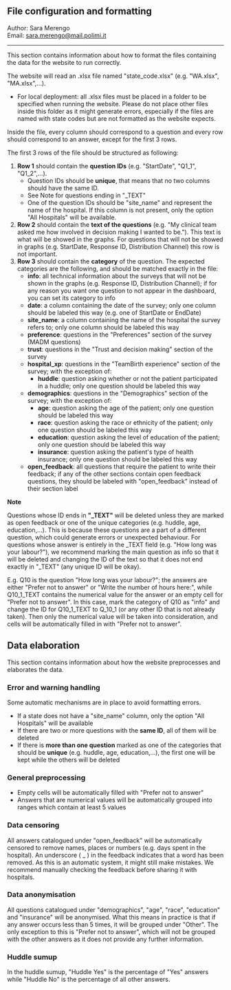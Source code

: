 ## File configuration and formatting

Author: Sara Merengo  
Email: sara.merengo@mail.polimi.it

---

This section contains information about how to format the files containing the data for the website to run correctly.

The website will read an .xlsx file named "state_code.xlsx" (e.g. "WA.xlsx", "MA.xlsx",...).
- For local deployment: all .xlsx files must be placed in a folder to be specified when running the website. Please do not place other files inside this folder as it might generate errors, especially if the files are named with state codes but are not formatted as the website expects.

Inside the file, every column should correspond to a question and every row should correspond to an answer, except for the first 3 rows.

The first 3 rows of the file should be structured as following:
1. **Row 1** should contain the **question IDs** (e.g. "StartDate", "Q1_1", "Q1_2",...).
    - Question IDs should be **unique**, that means that no two columns should have the same ID.
    - See Note for questions ending in "_TEXT"
    - One of the question IDs should be "site_name" and represent the name of the hospital. If this column is not present, only the option "All Hospitals" will be available.
2. **Row 2** should contain the **text of the questions** (e.g. "My clinical team asked me how involved in decision making I wanted to be."). This text is what will be showed in the graphs. For questions that will not be showed in graphs (e.g. StartDate, Response ID, Distribution Channel) this row is not important.
3. **Row 3** should contain the **category** of the question. The expected categories are the following, and should be matched exactly in the file:
    - **info**: all technical information about the surveys that will not be shown in the graphs (e.g. Response ID, Distribution Channel); if for any reason you want one question to not appear in the dashboard, you can set its category to info
    - **date**: a column containing the date of the survey; only one column should be labeled this way (e.g. one of StartDate or EndDate)
    - **site_name**: a column containing the name of the hospital the survey refers to; only one column should be labeled this way
    - **preference**: questions in the "Preferences" section of the survey (MADM questions)
    - **trust**: questions in the "Trust and decision making" section of the survey
    - **hospital_xp**: questions in the "TeamBirth experience" section of the survey; with the exception of:
        - **huddle**: question asking whether or not the patient participated in a huddle; only one question should be labeled this way
    - **demographics**: questions in the "Demographics" section of the survey; with the exception of:
        - **age**: question asking the age of the patient; only one question should be labeled this way
        - **race**: question asking the race or ethnicity of the patient; only one question should be labeled this way
        - **education**: question asking the level of education of the patient; only one question should be labeled this way
        - **insurance**: question asking the patient's type of health insurance; only one question should be labeled this way
    - **open_feedback**: all questions that require the patient to write their feedback; if any of the other sections contain open feedback questions, they should be labeled with "open_feedback" instead of their section label

**Note**

Questions whose ID ends in **"_TEXT"** will be deleted unless they are marked as open feedback or one of the unique categories (e.g. huddle, age, education,...). This is because these questions are a part of a different question, which could generate errors or unexpected behaviour. For questions whose answer is entirely in the _TEXT field (e.g. "How long was your labour?"), we recommend marking the main question as info so that it will be deleted and changing the ID of the text so that it does not end exactly in "_TEXT" (any unique ID will be okay).

E.g. Q10 is the question "How long was your labour?"; the answers are either "Prefer not to answer" or "Write the number of hours here:", while Q10_1_TEXT contains the numerical value for the answer or an empty cell for "Prefer not to answer". In this case, mark the category of Q10 as "info" and change the ID for Q10_1_TEXT to Q_10_1 (or any other ID that is not already taken). Then only the numerical value will be taken into consideration, and cells will be automatically filled in with "Prefer not to answer".

## Data elaboration

This section contains information about how the website preprocesses and elaborates the data.

### Error and warning handling

Some automatic mechanisms are in place to avoid formatting errors.
- If a state does not have a "site_name" column, only the option "All Hospitals" will be available
- If there are two or more questions with the **same ID**, all of them will be deleted
- If there is **more than one question** marked as one of the categories that should be **unique** (e.g. huddle, age, education,...), the first one will be kept while the others will be deleted

### General preprocessing

- Empty cells will be automatically filled with "Prefer not to answer"
- Answers that are numerical values will be automatically grouped into ranges which contain 
at least 5 values

### Data censoring
All answers catalogued under "open_feedback" will be automatically censored to remove names, places or numbers (e.g. days spent in the hospital). An underscore ( _ ) in the feedback indicates that a word has been removed. 
As this is an automatic system, it might still make mistakes. We recommend manually checking the feedback before sharing it with hospitals.

### Data anonymisation

All questions catalogued under "demographics", "age", "race", "education" and "insurance" will be anonymised. What this means in practice is that if any answer occurs less than 5 times, it will be grouped under "Other". 
The only exception to this is "Prefer not to answer", which will not be grouped with the other answers as it does not provide any further information.

### Huddle sumup
In the huddle sumup, "Huddle Yes" is the percentage of "Yes" answers while "Huddle No" is the percentage of all other answers.